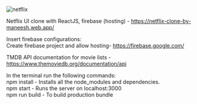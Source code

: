 ![netflix](https://user-images.githubusercontent.com/65223389/117921257-0df4e780-b30e-11eb-8d7b-21fb6b17c8b3.png)



Netflix UI clone with ReactJS, firebase (hosting) - https://netflix-clone-by-maneesh.web.app/

Insert firebase configurations: <br />
Create firebase project and allow hosting- https://firebase.google.com/

TMDB API documentation for movie lists - https://www.themoviedb.org/documentation/api <br />

In the terminal run the following commands: <br />
npm install - Installs all the node_modules and dependencies. <br />
npm start - Runs the server on localhost:3000 <br />
npm run build - To build production bundle
